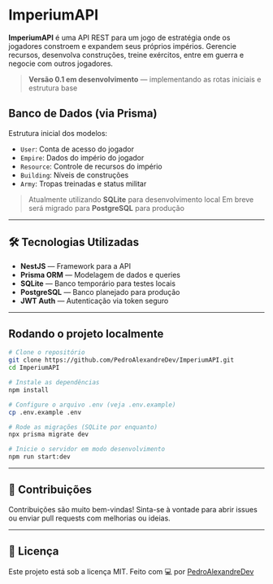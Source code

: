 # ImperiumAPI

**ImperiumAPI** é uma API REST para um jogo de estratégia onde os jogadores constroem e expandem seus próprios impérios. Gerencie recursos, desenvolva construções, treine exércitos, entre em guerra e negocie com outros jogadores.

> **Versão 0.1 em desenvolvimento** — implementando as rotas iniciais e estrutura base


## Banco de Dados (via Prisma)

Estrutura inicial dos modelos:

* `User`: Conta de acesso do jogador
* `Empire`: Dados do império do jogador
* `Resource`: Controle de recursos do império
* `Building`: Níveis de construções
* `Army`: Tropas treinadas e status militar

> Atualmente utilizando **SQLite** para desenvolvimento local
> Em breve será migrado para **PostgreSQL** para produção

---

## 🛠️ Tecnologias Utilizadas

* **NestJS** — Framework para a API
* **Prisma ORM** — Modelagem de dados e queries
* **SQLite** — Banco temporário para testes locais
* **PostgreSQL** — Banco planejado para produção
* **JWT Auth** — Autenticação via token seguro

---

## Rodando o projeto localmente

```bash
# Clone o repositório
git clone https://github.com/PedroAlexandreDev/ImperiumAPI.git
cd ImperiumAPI

# Instale as dependências
npm install

# Configure o arquivo .env (veja .env.example)
cp .env.example .env

# Rode as migrações (SQLite por enquanto)
npx prisma migrate dev

# Inicie o servidor em modo desenvolvimento
npm run start:dev
```
---

## 🤝 Contribuições

Contribuições são muito bem-vindas!
Sinta-se à vontade para abrir issues ou enviar pull requests com melhorias ou ideias.

---

## 📄 Licença

Este projeto está sob a licença MIT.
Feito com 💻 por [PedroAlexandreDev](https://github.com/PedroAlexandreDev)

